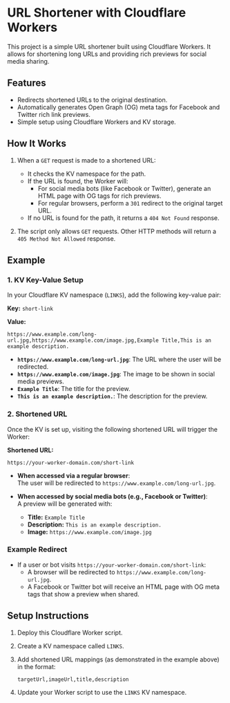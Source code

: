 # URL Shortener with Cloudflare Workers

This project is a simple URL shortener built using Cloudflare Workers. It allows for shortening long URLs and providing rich previews for social media sharing.

## Features

- Redirects shortened URLs to the original destination.
- Automatically generates Open Graph (OG) meta tags for Facebook and Twitter rich link previews.
- Simple setup using Cloudflare Workers and KV storage.

## How It Works

1. When a `GET` request is made to a shortened URL:
   - It checks the KV namespace for the path.
   - If the URL is found, the Worker will:
     - For social media bots (like Facebook or Twitter), generate an HTML page with OG tags for rich previews.
     - For regular browsers, perform a `301` redirect to the original target URL.
   - If no URL is found for the path, it returns a `404 Not Found` response.

2. The script only allows `GET` requests. Other HTTP methods will return a `405 Method Not Allowed` response.

## Example

### 1. KV Key-Value Setup

In your Cloudflare KV namespace (`LINKS`), add the following key-value pair:

**Key:** `short-link`

**Value:**  
```
https://www.example.com/long-url.jpg,https://www.example.com/image.jpg,Example Title,This is an example description.
```

- **`https://www.example.com/long-url.jpg`**: The URL where the user will be redirected.
- **`https://www.example.com/image.jpg`**: The image to be shown in social media previews.
- **`Example Title`**: The title for the preview.
- **`This is an example description.`**: The description for the preview.

### 2. Shortened URL

Once the KV is set up, visiting the following shortened URL will trigger the Worker:

**Shortened URL:**  
```
https://your-worker-domain.com/short-link
```

- **When accessed via a regular browser**:  
  The user will be redirected to `https://www.example.com/long-url.jpg`.

- **When accessed by social media bots (e.g., Facebook or Twitter)**:  
  A preview will be generated with:
  - **Title:** `Example Title`
  - **Description:** `This is an example description.`
  - **Image:** `https://www.example.com/image.jpg`

### Example Redirect

- If a user or bot visits `https://your-worker-domain.com/short-link`:
  - A browser will be redirected to `https://www.example.com/long-url.jpg`.
  - A Facebook or Twitter bot will receive an HTML page with OG meta tags that show a preview when shared.

## Setup Instructions

1. Deploy this Cloudflare Worker script.
2. Create a KV namespace called `LINKS`.
3. Add shortened URL mappings (as demonstrated in the example above) in the format:
   ```
   targetUrl,imageUrl,title,description
   ```

4. Update your Worker script to use the `LINKS` KV namespace.
